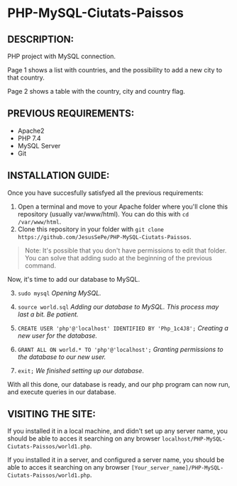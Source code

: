 PHP-MySQL-Ciutats-Paissos
=====

DESCRIPTION:
-----

PHP project with MySQL connection.

Page 1 shows a list with countries, and the possibility to add a new city to that country.

Page 2 shows a table with the country, city and country flag.

PREVIOUS REQUIREMENTS:
-----

+ Apache2
+ PHP 7.4
+ MySQL Server
+ Git

INSTALLATION GUIDE:
-----

Once you have succesfully satisfyed all the previous requirements:
1. Open a terminal and move to your Apache folder where you'll clone this repository (usually var/www/html). You can do this with `cd /var/www/html`.
2. Clone this repository in your folder with `git clone https://github.com/JesusSePe/PHP-MySQL-Ciutats-Paissos`.
> Note: It's possible that you don't have permissions to edit that folder. You can solve that adding sudo at the beginning of the previous command.

Now, it's time to add our database to MySQL.

3. `sudo mysql` *Opening MySQL.*

4. `source world.sql` *Adding our database to MySQL. This process may last a bit. Be patient.*

5. `CREATE USER 'php'@'localhost' IDENTIFIED BY 'Php_1c4J8';` *Creating a new user for the database.*

6. `GRANT ALL ON world.* TO 'php'@'localhost';` *Granting permissions to the database to our new user.*

7. `exit;` *We finished setting up our database*.

With all this done, our database is ready, and our php program can now run, and execute queries in our database. 

VISITING THE SITE:
-----

If you installed it in a local machine, and didn't set up any server name, you should be able to acces it searching on any browser `localhost/PHP-MySQL-Ciutats-Paissos/world1.php`.

If you installed it in a server, and configured a server name, you should be able to acces it searching on any browser `[Your_server_name]/PHP-MySQL-Ciutats-Paissos/world1.php`.

